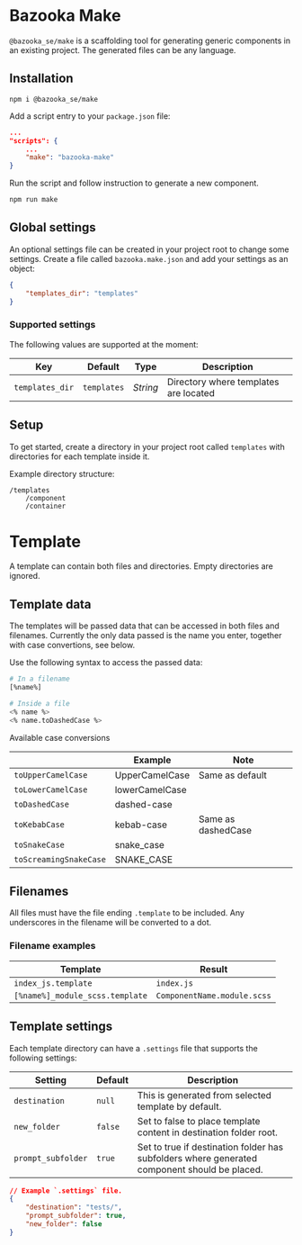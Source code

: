 
# Bazooka Make

`@bazooka_se/make` is a scaffolding tool for generating generic components in an existing project. The generated files can be any language.

## Installation

```
npm i @bazooka_se/make
```

Add a script entry to your `package.json` file:

```json
...
"scripts": {
    ...
    "make": "bazooka-make"
}
```

Run the script and follow instruction to generate a new component.

```sh
npm run make
```

## Global settings

An optional settings file can be created in your project root to change some settings. Create a file called `bazooka.make.json` and add your settings as an object:

```json
{
    "templates_dir": "templates"
}
```

### Supported settings

The following values are supported at the moment:

| Key | Default | Type | Description |
|---|---|---|---|
|`templates_dir`|`templates`|_String_|Directory where templates are located|

## Setup

To get started, create a directory in your project root called `templates` with directories for each template inside it.

Example directory structure:
```
/templates
    /component
    /container
```

# Template

A template can contain both files and directories. Empty directories are ignored.

## Template data

The templates will be passed data that can be accessed in both files and filenames. Currently the only data passed is the name you enter, together with case convertions, see below.

Use the following syntax to access the passed data:

```sh
# In a filename
[%name%]
```

```sh
# Inside a file
<% name %>
<% name.toDashedCase %>
```
Available case conversions

|  | Example | Note |
| - | - | - |
| `toUpperCamelCase` | UpperCamelCase | Same as default |
| `toLowerCamelCase` | lowerCamelCase | |
| `toDashedCase` | dashed-case | |
| `toKebabCase` | kebab-case | Same as dashedCase |
| `toSnakeCase` | snake_case | |
| `toScreamingSnakeCase` | SNAKE_CASE | |

## Filenames

All files must have the file ending `.template` to be included. Any underscores in the filename will be converted to a dot.

### Filename examples

| Template | Result |
| --- | --- |
| `index_js.template` | `index.js` |
| `[%name%]_module_scss.template` | `ComponentName.module.scss` |

## Template settings

Each template directory can have a `.settings` file that supports the following settings:

| Setting | Default | Description |
| --- | --- | --- |
| `destination` | `null` | This is generated from selected template by default. |
| `new_folder` | `false` | Set to false to place template content in destination folder root. |
| `prompt_subfolder` | `true` | Set to true if destination folder has subfolders where generated component should be placed. |

```json
// Example `.settings` file.
{
    "destination": "tests/",
    "prompt_subfolder": true,
    "new_folder": false
}
```

